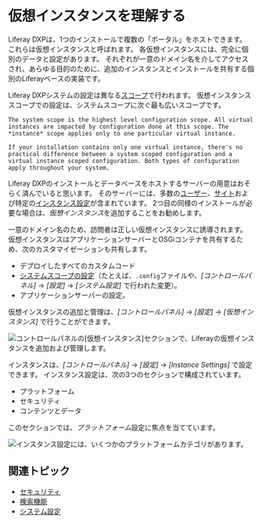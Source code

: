 # 仮想インスタンスを理解する

Liferay DXPは、1つのインストールで複数の「ポータル」をホストできます。 これらは仮想インスタンスと呼ばれます。 各仮想インスタンスには、完全に個別のデータと設定があります。 それぞれが一意のドメイン名を介してアクセスされ、あらゆる目的のために、追加のインスタンスとインストールを共有する個別のLiferayベースの実装です。

Liferay DXPシステムの設定は異なる[スコープ](../understanding-configuration-scope.md)で行われます。 仮想インスタンススコープでの設定は、システムスコープに次ぐ最も広いスコープです。

```{important}
The system scope is the highest level configuration scope. All virtual instances are impacted by configuration done at this scope. The *instance* scope applies only to one particular virtual instance.

If your installation contains only one virtual instance, there's no practical difference between a system scoped configuration and a virtual instance scoped configuration. Both types of configuration apply throughout your system.
```

Liferay DXPのインストールとデータベースをホストするサーバーの用意はおそらく済んでいると思います。 そのサーバーには、多数の[ユーザー](../../../users-and-permissions/users/understanding-users.md)、[サイト](../../../site_building.rst)および特定の[インスタンス設定](instance-configuration.md)が含まれています。 2つ目の同様のインストールが必要な場合は、*仮想インスタンス*を追加することをお勧めします。

一意のドメイン名のため、訪問者は正しい仮想インスタンスに誘導されます。 仮想インスタンスはアプリケーションサーバーとOSGiコンテナを共有するため、次のカスタマイゼーションも共有します。

  - デプロイしたすべてのカスタムコード
  - [システムスコープの設定](../system-settings.md)（たとえば、`.config`ファイルや、*[コントロールパネル]* → *[設定]* → *[システム設定]* で行われた変更）。
  - アプリケーションサーバーの設定。

仮想インスタンスの追加と管理は、*[コントロールパネル]* → *[設定]* → *[仮想インスタンス]* で行うことができます。

![コントロールパネルの[仮想インスタンス]セクションで、Liferayの仮想インスタンスを追加および管理します。](./understanding-virtual-instances/images/01.png)

インスタンスは、*[コントロールパネル]* → *[設定]* → *[Instance Settings]* で設定できます。 インスタンス設定は、次の3つのセクションで構成されています。

  - プラットフォーム
  - セキュリティ
  - コンテンツとデータ

このセクションでは、*プラットフォーム*設定に焦点を当てています。

![インスタンス設定には、いくつかのプラットフォームカテゴリがあります。](./understanding-virtual-instances/images/02.png)

## 関連トピック

  - [セキュリティ](../../../installation-and-upgrades/securing-liferay.md)
  - [検索機能](../../../using-search.md)
  - [システム設定](../system-settings.md)
